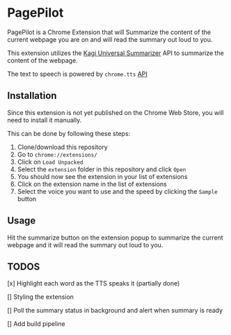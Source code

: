 # PagePilot

PagePilot is a Chrome Extension that will Summarize the content of the current webpage you are on and will read the summary out loud to you.

This extension utilizes the [Kagi Universal Summarizer](https://labs.kagi.com/ai/sum) API to summarize the content of the webpage.

The text to speech is powered by `chrome.tts` [API](https://developer.chrome.com/docs/extensions/reference/tts/)

## Installation

Since this extension is not yet published on the Chrome Web Store, you will need to install it manually.

This can be done by following these steps:

1. Clone/download this repository
2. Go to `chrome://extensions/`
3. Click on `Load Unpacked`
4. Select the `extension` folder in this repository and click `Open`
5. You should now see the extension in your list of extensions
6. Click on the extension name in the list of extensions
7. Select the voice you want to use and the speed by clicking the `Sample` button

## Usage

Hit the summarize button on the extension popup to summarize the current webpage and it will read the summary out loud to you.

## TODOS

[x] Highlight each word as the TTS speaks it (partially done)

[] Styling the extension

[] Poll the summary status in background and alert when summary is ready

[] Add build pipeline
